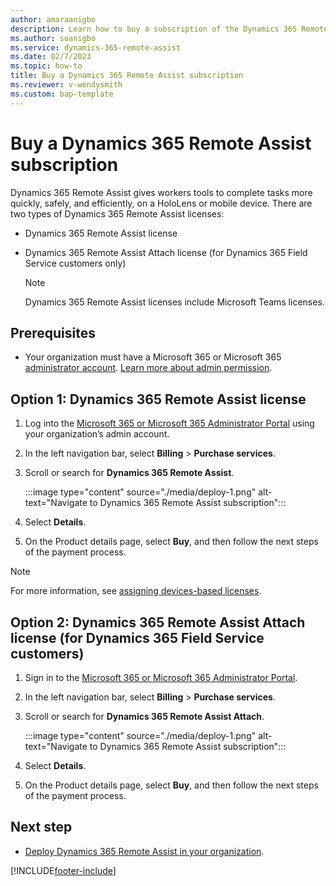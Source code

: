 ```yaml
---
author: amaraanigbo
description: Learn how to buy a subscription of the Dynamics 365 Remote Assist HoloLens and mobile apps.
ms.author: soanigbo
ms.service: dynamics-365-remote-assist
ms.date: 02/7/2023
ms.topic: how-to 
title: Buy a Dynamics 365 Remote Assist subscription
ms.reviewer: v-wendysmith
ms.custom: bap-template
---
```


# Buy a Dynamics 365 Remote Assist subscription

Dynamics 365 Remote Assist gives workers tools to complete tasks more quickly, safely, and efficiently, on a HoloLens or mobile device. There are two types of Dynamics 365 Remote Assist licenses:

- Dynamics 365 Remote Assist license

- Dynamics 365 Remote Assist Attach license (for Dynamics 365 Field Service customers only)

  > [!NOTE]
  > Dynamics 365 Remote Assist licenses include Microsoft Teams licenses.

## Prerequisites

- Your organization must have a Microsoft 365 or Microsoft 365 [administrator account](https://www.microsoft.com/microsoft-365/business/office-365-administration). [Learn more about admin permission](/office365/admin/admin-overview/admin-overview?view=o365-worldwide).

## Option 1: Dynamics 365 Remote Assist license

1. Log into the [Microsoft 365 or Microsoft 365 Administrator Portal](https://www.microsoft.com/microsoft-365/business/office-365-administration) using your organization’s admin account.

1. In the left navigation bar, select **Billing** > **Purchase services**.

1. Scroll or search for **Dynamics 365 Remote Assist**.

   :::image type="content" source="./media/deploy-1.png" alt-text="Navigate to Dynamics 365 Remote Assist subscription":::

1. Select **Details**.

1. On the Product details page, select **Buy**, and then follow the next steps of the payment process.

> [!NOTE]
> For more information, see [assigning devices-based licenses](/hololens/hololens2-deployment-guide#general-deployment-recommendations-and-instructions).
 
## Option 2: Dynamics 365 Remote Assist Attach license (for Dynamics 365 Field Service customers)

1. Sign in to the [Microsoft 365 or Microsoft 365 Administrator Portal](https://www.microsoft.com/microsoft-365/business/office-365-administration).

1. In the left navigation bar, select **Billing** > **Purchase services**.

1. Scroll or search for **Dynamics 365 Remote Assist Attach**.

   :::image type="content" source="./media/deploy-1.png" alt-text="Navigate to Dynamics 365 Remote Assist subscription":::

1. Select **Details**.

1. On the Product details page, select **Buy**, and then follow the next steps of the payment process.

## Next step

- [Deploy Dynamics 365 Remote Assist in your organization](deploy-remote-assist.md).


[!INCLUDE[footer-include](../includes/footer-banner.md)]
